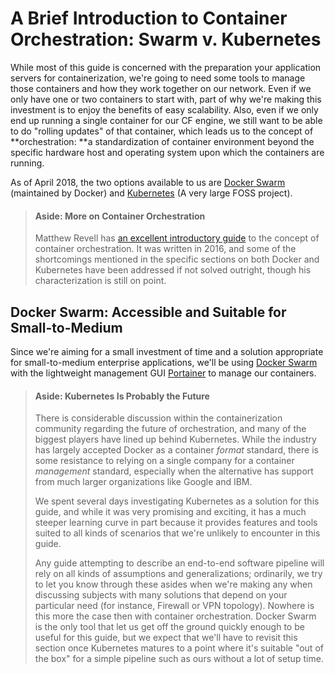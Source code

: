 # A Brief Introduction to Container Orchestration: Swarm v. Kubernetes

While most of this guide is concerned with the preparation your application servers for containerization, we're going to need some tools to manage those containers and how they work together on our network. Even if we only have one or two containers to start with, part of why we're making this investment is to enjoy the benefits of easy scalability. Also, even if we only end up running a single container for our CF engine, we still want to be able to do "rolling updates"  of that container, which leads us to the concept of **orchestration: **a standardization of container environment beyond the specific hardware host and operating system upon which the containers are running.

As of April 2018, the two options available to us are [Docker Swarm](https://docs.docker.com/engine/swarm/swarm-tutorial/) \(maintained by Docker\) and [Kubernetes](https://kubernetes.io/) \(A very large FOSS project\). 

> #### Aside: More on Container Orchestration
>
> Matthew Revell has [an excellent introductory guide](https://www.exoscale.com/syslog/container-orch/) to the concept of container orchestration. It was written in 2016, and some of the shortcomings mentioned in the specific sections on both Docker and Kubernetes have been addressed if not solved outright, though his characterization is still on point.

## Docker Swarm: Accessible and Suitable for Small-to-Medium 

Since we're aiming for a small investment of time and a solution appropriate for small-to-medium enterprise applications, we'll be using [Docker Swarm](https://docs.docker.com/engine/swarm/swarm-tutorial/) with the lightweight management GUI [Portainer](https://portainer.io) to manage our containers. 

> #### Aside: Kubernetes Is Probably the Future
>
> There is considerable discussion within the containerization community regarding the future of orchestration, and many of the biggest players have lined up behind Kubernetes. While the industry has largely accepted Docker as a container _format_ standard, there is some resistance to relying on a single company for a container _management_ standard, especially when the alternative has support from much larger organizations like Google and IBM. 
>
> We spent several days investigating Kubernetes as a solution for this guide, and while it was very promising and exciting, it has a much steeper learning curve in part because it provides features and tools suited to all kinds of scenarios that we're unlikely to encounter in this guide. 
>
> Any guide attempting to describe an end-to-end software pipeline will rely on all kinds of assumptions and generalizations; ordinarily, we try to let you know through these asides when we're making any when discussing subjects with many solutions that depend on your particular need \(for instance, Firewall or VPN topology\). Nowhere is this more the case then with container orchestration. Docker Swarm is the only tool that let us get off the ground quickly enough to be useful for this guide, but we expect that we'll have to revisit this section once Kubernetes matures to a point where it's suitable "out of the box" for a simple pipeline such as ours without a lot of setup time.





